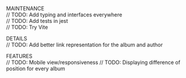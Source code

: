 MAINTENANCE  
// TODO: Add typing and interfaces everywhere  
// TODO: Add tests in jest  
// TODO: Try Vite

DETAILS  
// TODO: Add better link representation for the album and author

FEATURES  
// TODO: Mobile view/responsiveness
// TODO: Displaying difference of position for every album

